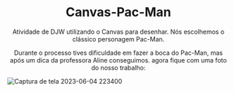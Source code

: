 <h1 align=center> Canvas-Pac-Man </h1>
<center> Atividade de DJW utilizando o Canvas para desenhar. Nós escolhemos o clássico personagem Pac-Man.

Durante o processo tives dificuldade em fazer a boca do Pac-Man, mas após um dica da professora Aline conseguimos.
agora fique com uma foto do nosso trabalho: </center>![Captura de tela 2023-06-04 223400](https://github.com/BryanHGRoc/Canvas-Pac-Man/assets/127855127/11c9a1d9-50af-4668-9e07-eea9892e09c3)
